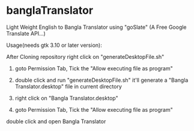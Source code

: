 banglaTranslator
================

Light Weight English to Bangla Translator using  "goSlate" (A Free Google Translate API...)

Usage(needs gtk 3.10 or later version):

After Cloning repository right click on "generateDesktopFile.sh"

1) goto Permission Tab, Tick the "Allow executing file as program"

2) double click and run "generateDesktopFile.sh" it'll generate a "Bangla Translator.desktop" file in current directory

3)	right click on "Bangla Translator.desktop"

4) goto Permission Tab, Tick the "Allow executing file as program"

double click and open Bangla Translator

